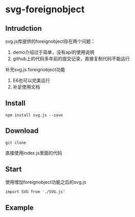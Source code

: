 # svg-foreignobject
## Intrudction
svg.js库提供的foreignobject存在两个问题：
1. demo介绍过于简单，没有api的使用说明
2. github上的代码多年前的提交记录，直接复制代码不能运行

补充svg.js foreignobject功能
1. E6也可以完美运行
2. 补足使用文档

## Install
    npm install svg.js --save
## Download 
    git clone 
    
直接使用index.js里面的代码

## Start
使用增加foreignobject功能之后的svg.js

    import SVG from './SVG.js'
    
## Example




